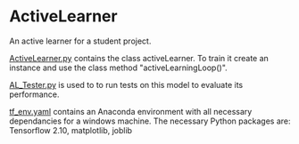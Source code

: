 # ActiveLearner
 An active learner for a student project.

[ActiveLearner.py](./ActiveLearner.py) contains the class activeLearner. To train it create an instance and use the class method "activeLearningLoop()".

[AL_Tester.py](./AL_Tester.py) is used to to run tests on this model to evaluate its performance.

[tf_env.yaml](./tf_env.yaml) contains an Anaconda environment with all necessary dependancies for a windows machine. The necessary Python packages are: Tensorflow 2.10, matplotlib, joblib

